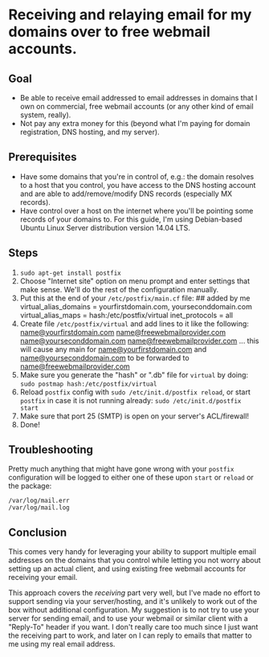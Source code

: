 Receiving and relaying email for my domains over to free webmail accounts.
====

Goal
----

*   Be able to receive email addressed to email addresses in domains that I own
on commercial, free webmail accounts (or any other kind of email system,
really).
*   Not pay any extra money for this (beyond what I'm paying for domain
registration, DNS hosting, and my server).

Prerequisites
----

*    Have some domains that you're in control of, e.g.: the domain resolves
to a host that you control, you have access to the DNS hosting account and
are able to add/remove/modify DNS records (especially MX records).
*    Have control over a host on the internet where you'll be pointing some
records of your domains to. For this guide, I'm using Debian-based Ubuntu Linux
Server distribution version 14.04 LTS.

Steps
----

1.  `sudo apt-get install postfix`
1.  Choose "Internet site" option on menu prompt and enter settings that make
sense. We'll do the rest of the configuration manually.
1.  Put this at the end of your `/etc/postfix/main.cf` file:
        ## added by me
        virtual_alias_domains = yourfirstdomain.com, yourseconddomain.com
        virtual_alias_maps = hash:/etc/postfix/virtual
        inet_protocols = all
1.  Create file `/etc/postfix/virtual` and add lines to it like the following:
        name@yourfirstdomain.com        name@freewebmailprovider.com
        name@yourseconddomain.com       name@freewebmailprovider.com
... this will cause any main for name@yourfirstdomain.com and 
name@yourseconddomain.com to be forwarded to name@freewebmailprovider.com
1.  Make sure you generate the "hash" or ".db" file for `virtual` by doing:
`sudo postmap hash:/etc/postfix/virtual`
1.  Reload `postfix` config with `sudo /etc/init.d/postfix reload`, or
start `postfix` in case it is not running already: `sudo /etc/init.d/postfix start`
1.  Make sure that port 25 (SMTP) is open on your server's ACL/firewall!
1.  Done!

Troubleshooting
----

Pretty much anything that might have gone wrong with your `postfix` configuration
will be logged to either one of these upon `start` or `reload` or the package:

    /var/log/mail.err
    /var/log/mail.log

Conclusion
----

This comes very handy for leveraging your ability to support multiple email
addresses on the domains that you control while letting you not worry about
setting up an actual client, and using existing free webmail accounts for
receiving your email.

This approach covers the *receiving* part very well, but I've made no effort
to support sending via your server/hosting, and it's unlikely to work out of
the box without additional configuration. My suggestion is to not try to use
your server for sending email, and to use your webmail or similar client
with a "Reply-To" header if you want. I don't really care too much since I
just want the receiving part to work, and later on I can reply to emails that
matter to me using my real email address.
